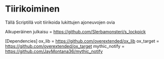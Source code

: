 # Tiirikoiminen
Tällä Scriptillä voit tiirikoida lukittujen ajoneuvojen ovia

Alkuperäinen julkaisu = https://github.com/Slerbamonsteri/s_lockpick

[Dependencies]
ox_lib = https://github.com/overextended/ox_lib 
ox_target = https://github.com/overextended/ox_target
mythic_notify = https://github.com/JayMontana36/mythic_notify
